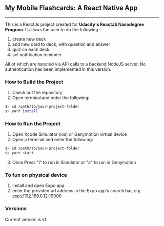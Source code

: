 ## My Mobile Flashcards: A React Native App
-------------------------------------------

This is a ReactJs project created for **Udacity's ReactJS Nanodegree Program**. 
It allows the user to do the following :
1. create new deck
2. add new card to deck, with question and answer
3. quiz on each deck
4. set notification reminder

All of which are handled via API calls to a backend NodeJS server.
No authentication has been implemented in this version. 


### How to Build the Project
1. Check out the repository
2. Open terminal and enter the following:
  ```bash
  $> cd /path/to/your-project-folder
  $> yarn install  
  ```

### How to Run the Project
1. Open Xcode Simulator (ios) or Genymotion virtual device   
2. Open a terminal and enter the following:
  ```bash
  $> cd /path/to/your-project-folder
  $> yarn start 
  ```
  
3. Once Press "i" to run in Simulator or "a" to run in Genymotion

### To fun on physical device
1. install and open Expo app
2. enter the provided url address in the Expo app's search bar, e.g. exp://192.168.0.12:19000


### Versions
Current version is v1.

